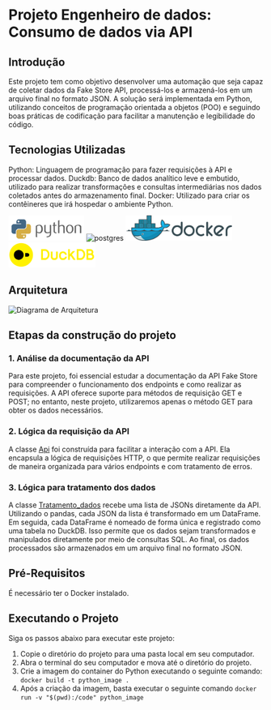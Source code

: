 # Projeto Engenheiro de dados: Consumo de dados via API

## Introdução

Este projeto tem como objetivo desenvolver uma automação que seja capaz de coletar dados da Fake Store API, processá-los e armazená-los em um arquivo final no formato JSON. A solução será implementada em Python, utilizando conceitos de programação orientada a objetos (POO) e seguindo boas práticas de codificação para facilitar a manutenção e legibilidade do código.


## Tecnologias Utilizadas
Python: Linguagem de programação para fazer requisições à API e processar dados.
Duckdb: Banco de dados analítico leve e embutido, utilizado para realizar transformações e consultas intermediárias nos dados coletados antes do armazenamento final.
Docker: Utilizado para criar os contêineres que irá hospedar o ambiente Python.

<p align="left">
<img src="/img/python-logo.png" alt="python" height="50" /> 
<img src="/img/postgres-logo.png" alt="postgres" height="50" /> 
<img src="/img/docker-logo.png" alt="docker" height="50"/> 
<img src="/img/duckdb-logo.svg" alt="docker" height="50"/> 
</p>

## Arquitetura

![Diagrama de Arquitetura](img/arquitetura_consumo_dados.png)

## Etapas da construção do projeto


### 1. Análise da documentação da API
Para este projeto, foi essencial estudar a documentação da API Fake Store para compreender o funcionamento dos endpoints e como realizar as requisições. A API oferece suporte para métodos de requisição GET e POST; no entanto, neste projeto, utilizaremos apenas o método GET para obter os dados necessários.

### 2. Lógica da requisição da API
A classe [Api](src/classes/api.py) foi construída para facilitar a interação com a API. Ela encapsula a lógica de requisições HTTP, o que permite realizar requisições de maneira organizada para vários endpoints e com tratamento de erros. 

### 3. Lógica para tratamento dos dados
A classe [Tratamento_dados](src/classes/tratamento_dados.py) recebe uma lista de JSONs diretamente da API. Utilizando o pandas, cada JSON da lista é transformado em um DataFrame. Em seguida, cada DataFrame é nomeado de forma única e registrado como uma tabela no DuckDB. Isso permite que os dados sejam transformados e manipulados diretamente por meio de consultas SQL. Ao final, os dados processados são armazenados em um arquivo final no formato JSON.

## Pré-Requisitos

É necessário ter o Docker instalado.

## Executando o Projeto

Siga os passos abaixo para executar este projeto:

1. Copie o diretório do projeto para uma pasta local em seu computador.
2. Abra o terminal do seu computador e mova até o diretório do projeto.
3. Crie a imagem do container do Python executando o seguinte comando: `docker build -t python_image .`
4. Após a criação da imagem, basta executar o seguinte comando `docker run -v "$(pwd):/code" python_image`